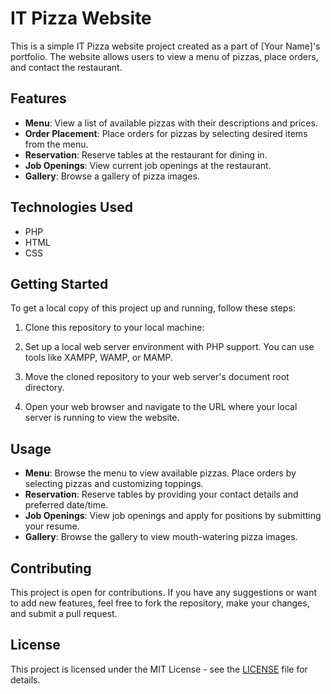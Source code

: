 # IT Pizza Website

This is a simple IT Pizza website project created as a part of [Your Name]'s portfolio. The website allows users to view a menu of pizzas, place orders, and contact the restaurant.

## Features

- **Menu**: View a list of available pizzas with their descriptions and prices.
- **Order Placement**: Place orders for pizzas by selecting desired items from the menu.
- **Reservation**: Reserve tables at the restaurant for dining in.
- **Job Openings**: View current job openings at the restaurant.
- **Gallery**: Browse a gallery of pizza images.

## Technologies Used

- PHP
- HTML
- CSS

## Getting Started

To get a local copy of this project up and running, follow these steps:

1. Clone this repository to your local machine:

3. Set up a local web server environment with PHP support. You can use tools like XAMPP, WAMP, or MAMP.

4. Move the cloned repository to your web server's document root directory.

5. Open your web browser and navigate to the URL where your local server is running to view the website.

## Usage

- **Menu**: Browse the menu to view available pizzas. Place orders by selecting pizzas and customizing toppings.
- **Reservation**: Reserve tables by providing your contact details and preferred date/time.
- **Job Openings**: View job openings and apply for positions by submitting your resume.
- **Gallery**: Browse the gallery to view mouth-watering pizza images.

## Contributing

This project is open for contributions. If you have any suggestions or want to add new features, feel free to fork the repository, make your changes, and submit a pull request.

## License

This project is licensed under the MIT License - see the [LICENSE](LICENSE) file for details.

